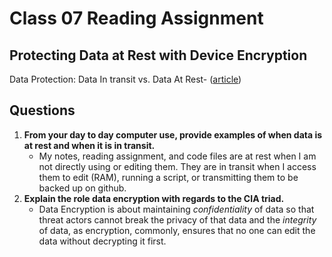 # Class 07 Reading Assignment

## Protecting Data at Rest with Device Encryption
Data Protection: Data In transit vs. Data At Rest- ([article](https://www.digitalguardian.com/blog/data-protection-data-in-transit-vs-data-at-rest))

## Questions

1. **From your day to day computer use, provide examples of when data is at rest and when it is in transit.**
    - My notes, reading assignment, and code files are at rest when I am not directly using or editing them. They are in transit when I access them to edit (RAM), running a script, or transmitting them to be backed up on github.
2. **Explain the role data encryption with regards to the CIA triad.**
    - Data Encryption is about maintaining *confidentiality* of data so that threat actors cannot break the privacy of that data and the *integrity* of data, as encryption, commonly, ensures that no one can edit the data without decrypting it first.